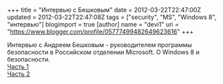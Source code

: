 +++
title = "Интервью с Бешковым"
date = 2012-03-22T22:47:00Z
updated = 2012-03-22T22:47:08Z
tags = ["security", "MS", "Windows 8", "интервью"]
blogimport = true 
[author]
	name = "devi1"
	uri = "https://www.blogger.com/profile/05777499482649623616"
+++

Интервью с Андреем Бешковым - руководителем программы безопасности в Российском отделении Microsoft. О Windows 8 и безопасности.<br /><a href="http://www.outsidethebox.ms/13106/">Часть 1</a><br /><a href="http://www.outsidethebox.ms/13124/">Часть 2</a>
